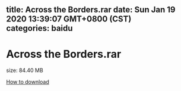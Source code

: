 
title: Across the Borders.rar
date: Sun Jan 19 2020 13:39:07 GMT+0800 (CST)    
categories: baidu
---

# Across the Borders.rar
size: 84.40 MB
 
 

[How to download](https://bpcam.bemobtrk.com/go/2ceec3aa-1ca2-46d6-b9ff-aaa5c184517c?jno=2491)